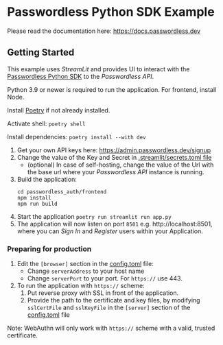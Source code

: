 # Passwordless Python SDK Example

Please read the documentation here: https://docs.passwordless.dev

## Getting Started

This example uses *StreamLit* and provides UI to interact with
the [Passwordless Python SDK][passwordless-python-sdk] to the *Passwordless API*.

Python 3.9 or newer is required to run the application.
For frontend, install Node.

Install [Poetry][poetry] if not already installed.

Activate shell: `poetry shell`

Install dependencies: `poetry install --with dev`

1. Get your own API keys here: https://admin.passwordless.dev/signup
2. Change the value of the Key and Secret in [.streamlit/secrets.toml file](.streamlit/secrets.toml)
    - (optional) In case of self-hosting, change the value of the Url with the base url where your *Passwordless API*
      instance is running.
3. Build the application:
   ```
   cd passwordless_auth/frontend
   npm install
   npm run build
   ```
4. Start the application `poetry run streamlit run app.py`
5. The application will now listen on port `8501` e.g. http://localhost:8501, where you can *Sign In* and *Register*
   users within your Application.

### Preparing for production

1. Edit the `[browser]` section in the [config.toml](.streamlit%2Fconfig.toml) file:
    - Change `serverAddress` to your host name
    - Change `serverPort` to your port. For `https://` use 443.
2. To run the application with `https://` scheme:
    1. Put reverse proxy with SSL in front of the application.
    2. Provide the path to the certificate and key files, by modifying `sslCertFile` and `sslKeyFile` in the
       `[server]` section of the [config.toml](.streamlit%2Fconfig.toml) file

Note: WebAuthn will only work with `https://` scheme with a valid, trusted certificate.

[passwordless-python-sdk]:https://github.com/bitwarden/passwordless-python

[poetry]:https://python-poetry.org/docs/#installation